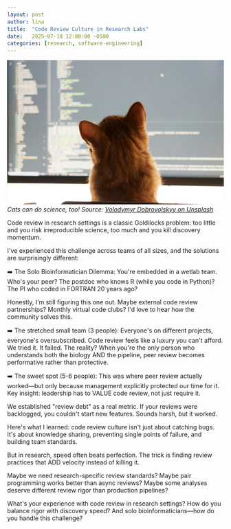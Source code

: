 ```yaml
---
layout: post
author: lina
title:  "Code Review Culture in Research Labs"
date:   2025-07-18 12:00:00 -0500
categories: [research, software-engineering]
---
```


![Cat sitting in front of a laptop studying code](/assets/images/posts/2025-07-18-volodymyr-dobrovolskyy-KrYbarbAx5s-unsplash.jpg)
*Cats can do science, too! Source: [Volodymyr Dobrovolskyy on Unsplash](https://lnkd.in/e56E35J7)*

Code review in research settings is a classic Goldilocks problem: too little and you risk irreproducible science, too much and you kill discovery momentum.

I've experienced this challenge across teams of all sizes, and the solutions are surprisingly different:

➡️ The Solo Bioinformatician Dilemma: You're embedded in a wetlab team. Who's your peer? The postdoc who knows R (while you code in Python)? The PI who coded in FORTRAN 20 years ago?

Honestly, I'm still figuring this one out. Maybe external code review partnerships? Monthly virtual code clubs? I'd love to hear how the community solves this.

➡️ The stretched small team (3 people): Everyone's on different projects, everyone's oversubscribed. Code review feels like a luxury you can't afford.
We tried it. It failed. The reality? When you're the only person who understands both the biology AND the pipeline, peer review becomes performative rather than protective.

➡️ The sweet spot (5-6 people): This was where peer review actually worked—but only because management explicitly protected our time for it. Key insight: leadership has to VALUE code review, not just require it.

We established "review debt" as a real metric. If your reviews were backlogged, you couldn't start new features. Sounds harsh, but it worked.

Here's what I learned: code review culture isn't just about catching bugs. It's about knowledge sharing, preventing single points of failure, and building team standards.

But in research, speed often beats perfection. The trick is finding review practices that ADD velocity instead of killing it.

Maybe we need research-specific review standards? Maybe pair programming works better than async reviews? Maybe some analyses deserve different review rigor than production pipelines?

What's your experience with code review in research settings? How do you balance rigor with discovery speed? And solo bioinformaticians—how do you handle this challenge?
